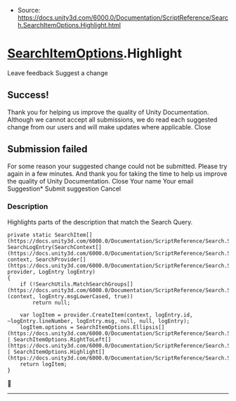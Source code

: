 * Source: https://docs.unity3d.com/6000.0/Documentation/ScriptReference/Search.SearchItemOptions.Highlight.html

#  [SearchItemOptions](https://docs.unity3d.com/6000.0/Documentation/ScriptReference/Search.SearchItemOptions.html).Highlight
Leave feedback
Suggest a change
## Success!
Thank you for helping us improve the quality of Unity Documentation. Although we cannot accept all submissions, we do read each suggested change from our users and will make updates where applicable.
Close
## Submission failed
For some reason your suggested change could not be submitted. Please <a>try again</a> in a few minutes. And thank you for taking the time to help us improve the quality of Unity Documentation.
Close
Your name Your email Suggestion* Submit suggestion
Cancel
### Description
Highlights parts of the description that match the Search Query.
```
private static SearchItem[](https://docs.unity3d.com/6000.0/Documentation/ScriptReference/Search.SearchItem.html) SearchLogEntry(SearchContext[](https://docs.unity3d.com/6000.0/Documentation/ScriptReference/Search.SearchContext.html) context, SearchProvider[](https://docs.unity3d.com/6000.0/Documentation/ScriptReference/Search.SearchProvider.html) provider, LogEntry logEntry)
{
    if (!SearchUtils.MatchSearchGroups[](https://docs.unity3d.com/6000.0/Documentation/ScriptReference/Search.SearchUtils.MatchSearchGroups.html)(context, logEntry.msgLowerCased, true))
        return null;

    var logItem = provider.CreateItem(context, logEntry.id, ~logEntry.lineNumber, logEntry.msg, null, null, logEntry);
    logItem.options = SearchItemOptions.Ellipsis[](https://docs.unity3d.com/6000.0/Documentation/ScriptReference/Search.SearchItemOptions.Ellipsis.html) | SearchItemOptions.RightToLeft[](https://docs.unity3d.com/6000.0/Documentation/ScriptReference/Search.SearchItemOptions.RightToLeft.html) | SearchItemOptions.Highlight[](https://docs.unity3d.com/6000.0/Documentation/ScriptReference/Search.SearchItemOptions.Highlight.html);
    return logItem;
}

```

* * *
